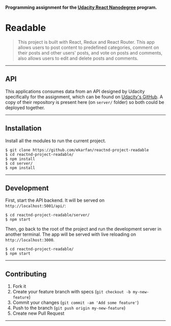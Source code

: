 
**Programming assignment for the [Udacity React Nanodegree](https://www.udacity.com/course/react-nanodegree--nd019) program.**

# Readable

> This project is built with React, Redux and React Router.  This app allows users to post content to predefined categories, comment on their posts and other users' posts, and vote on posts and comments, also allows users to edit and delete posts and comments.

 
---




## API

This applications consumes data from an API designed by Udacity specifically for the assignment, which can be found on [Udacity's GitHub](https://github.com/udacity/reactnd-project-readable-starter).
A copy of their repository is present here (on `server/` folder) so both could be deployed together.

---

## Installation

Install all the modules to run the current project.

```
$ git clone https://github.com/ekarfan/reactnd-project-readable
$ cd reactnd-project-readable/
$ npm install
$ cd server/
$ npm install
```

---

## Development

First, start the API backend. It will be served on `http://localhost:5001/api/`:

```
$ cd reactnd-project-readable/server/
$ npm start
```

Then, go back to the root of the project and run the development server in another terminal. 
The app will be served with live reloading on `http://localhost:3000`.

```
$ cd reactnd-project-readable/
$ npm start
```

---



## Contributing

1. Fork it
2. Create your feature branch with specs (`git checkout -b my-new-feature`)
3. Commit your changes (`git commit -am 'Add some feature'`)
4. Push to the branch (`git push origin my-new-feature`)
5. Create new Pull Request

---
